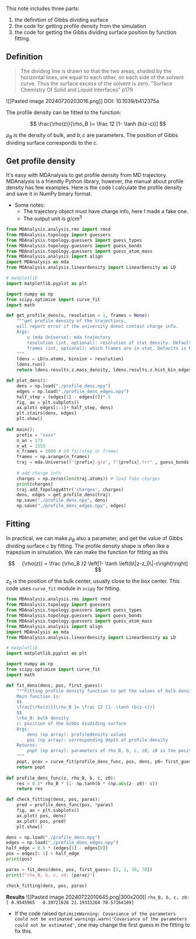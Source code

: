 This note includes three parts:
1. the definition of Gibbs dividing surface
2. the code for getting profile density from the simulation
3. the code for getting the Gibbs dividing surface position by function fitting.
## Definition

>The dividing line is drawn so that the two areas, shaded by the horizontal lines, are equal to each other, on each side of the solvent curve. Thus the surface excess of the solvent is zero. 
>"Surface Chemistry Of Solid and Liquid Interfaces" p179

![[Pasted image 20240720203016.png]]
DOI: 10.1039/b412375a

The profile density can be fitted to the function:

$$
\frac{\rho(z)}{\rho_B }= \frac 12 [1- \tanh (b(z-c))]
$$

$\rho_B$ is the density of bulk, and $b, c$ are parameters. The position of Gibbs dividing surface corresponds to the $c$.

## Get profile density

 It's easy with MDAnalysis to get profile density from MD trajectory. MDAnalysis is a friendly Python library, however, the manual about profile density has few examples. Here is the code I calculate the profile density and save it in NumPy binary format.

- Some notes:
	- The trajectory object must have charge info, here I made a fake one.
	- The output unit is $g/\text{cm}^3$  
``` python 
from MDAnalysis.analysis.rms import rmsd
from MDAnalysis.topology import guessers
from MDAnalysis.topology.guessers import guess_types
from MDAnalysis.topology.guessers import guess_bonds
from MDAnalysis.topology.guessers import guess_atom_mass
from MDAnalysis.analysis import align
import MDAnalysis as mda
from MDAnalysis.analysis.lineardensity import LinearDensity as LD

# matplotlib
import matplotlib.pyplot as plt

import numpy as np
from scipy.optimize import curve_fit
import math

def get_profile_dens(u, resolution = 1, frames = None):
    """get profile density of the trajectiory,
    will report error if the university donot contain charge info.
    Args:
        u (mda Universe): mda trajectory
        resolution (int, optional): resolution of stat density. Defaults to 1.
        frames (int, optional): which frames are in stat. Defaults is None and all frames will be counted.
    """
    ldens = LD(u.atoms, binsize = resolution)
    ldens.run()
    return ldens.results.z.mass_density, ldens.results.z.hist_bin_edges

def plot_dens():
    dens = np.load("./profile_dens.npy")
    edges = np.load("./profile_dens_edges.npy")
    half_step = (edges[1] - edges[0])*.5
    fig, ax = plt.subplots()
    ax.plot( edges[:-1]+ half_step, dens)
    plt.stairs(dens, edges)
    plt.show()
    
def main():
    prefix = "xxxx"
    n_an = 173
    n_wt = 1555
    n_frames = 5000 # 20 fs/(step or frame)
    frames = np.arange(n_frames)
    traj = mda.Universe(f"{prefix}.gro", f"{prefix}.trr" , guess_bonds = True
    
    # add charge info
    charges = np.zeros(len(traj.atoms)) # load fake charges
    print(charges)
    traj.add_TopologyAttr('charges', charges)
    dens, edges = get_profile_dens(traj)
    np.save("./profile_dens.npy", dens)
    np.save("./profile_dens_edges.npy", edges)
```

## Fitting

In practical, we can make $\rho_B$ also a parameter, and get the value of Gibbs dividing surface $c$ by fitting. 
The profile density shape is often like a trapezium in simulation. We can make the function for fitting as this

$$
    {\rho(z)} = \frac {\rho_B }2 \left[1- \tanh \left(b\|z-z_0\|-c\right)\right]
$$

$z_0$ is the position of the bulk center, usually close to the box center.
This code uses `curve_fit` module in `scipy` for fitting.

``` python
from MDAnalysis.analysis.rms import rmsd
from MDAnalysis.topology import guessers
from MDAnalysis.topology.guessers import guess_types
from MDAnalysis.topology.guessers import guess_bonds
from MDAnalysis.topology.guessers import guess_atom_mass
from MDAnalysis.analysis import align
import MDAnalysis as mda
from MDAnalysis.analysis.lineardensity import LinearDensity as LD

# matplotlib
import matplotlib.pyplot as plt

import numpy as np
from scipy.optimize import curve_fit
import math

def fit_dens(dens, pos, first_guess):
    """Fitting profile density function to got the values of bulk density and Gibbs dividing surface.
    Main function is:
    $$
    \frac{\rho(z)}{\rho_B }= \frac 12 [1- \tanh (b(z-c))]
    $$
    \rho_B: bulk density
    c: position of the Gibbs divdiding surface
    Args:
        dens (np array): profiledensity values
        pos (np array): corresponding depth of profile density
    Returns:
        popt (np array): parameters of rho_B, b, c, z0, z0 is the position where at the center of bulk
    """
    popt, pcov = curve_fit(profile_dens_func, pos, dens, p0= first_guess, bounds=(0, 200))
    return popt
    
def profile_dens_func(z, rho_B, b, c, z0):
    res = 0.5* rho_B * (1- np.tanh(b * (np.abs(z- z0)- c))
    return res  

def check_fitting(dens, pos, paras):
    pred = profile_dens_func(pos, *paras)
    fig, ax = plt.subplots()
    ax.plot( pos, dens)
    ax.plot( pos, pred)
    plt.show()

dens = np.load("./profile_dens.npy")
edges = np.load("./profile_dens_edges.npy")
half_edge = 0.5 * (edges[1] - edges[0])
pos = edges[:-1] + half_edge
print(pos)

paras = fit_dens(dens, pos, first_guess= [1, 1, 30, 70])
print(f"rho_B, b, c, z0: {paras}")

check_fitting(dens, pos, paras)
```

**Results** 
![[Pasted image 20240722010645.png|300x200]]
`rho_B, b, c, z0: [ 0.9545965   0.39721626 21.19331264 70.57164109]`

- If the code raised `OptimizeWarning: Covariance of the parameters could not be estimated warnings.warn('Covariance of the parameters could not be estimated'`, one may change the first guess in the fitting to fix this.
